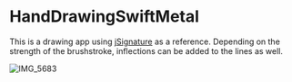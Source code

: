 # HandDrawingSwiftMetal

This is a drawing app using [jSignature](https://willowsystems.github.io/jSignature/#/about/linesmoothing/) as a reference. Depending on the strength of the brushstroke, inflections can be added to the lines as well.

![IMG_5683](https://user-images.githubusercontent.com/51893896/143883969-2b349f64-04d7-4b3a-95bd-7b97f9ccd178.PNG)

